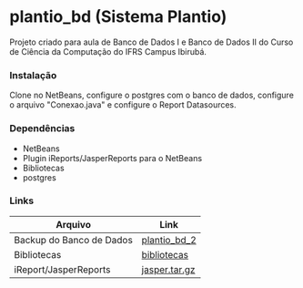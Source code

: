 # plantio_bd (Sistema Plantio)

Projeto criado para aula de Banco de Dados I e Banco de Dados II do Curso de Ciência da Computação do IFRS Campus Ibirubá.

### Instalação

Clone no NetBeans, configure o postgres com o banco de dados, configure o arquivo "Conexao.java" e configure o Report Datasources.

### Dependências
- NetBeans
- Plugin iReports/JasperReports para o NetBeans
- Bibliotecas
- postgres

### Links


| Arquivo | Link |
| ------ | ------ |
| Backup do Banco de Dados| [plantio_bd_2][pl] |
| Bibliotecas | [bibliotecas][bb] |
| iReport/JasperReports | [jasper.tar.gz][ir] |


   [pl]: <https://mega.nz/#!6d5BRY7S!8y0k5lxLWLqyIRKWExznK_JfrZKNPCyVZdKSnIp2TuM>
   [bb]: <https://mega.nz/#!bM4z2KoS!H0aIzdlTdZ0CEbnfG55n_sl03jBi8ElN0_IcUSX2Z6o>
   [ir]: <https://mega.nz/#!iUhmFSjT!UkVYdLU7wYw6TrkzwMuO0ZQbR0Bu3VVGx1H092YKwDA>
